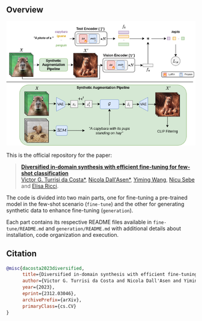 ## Overview

<p align="center">
    <img src="method.png"/>
</p>

This is the official repository for the paper:
> **[Diversified in-domain synthesis with efficient fine-tuning for few-shot classification](https://arxiv.org/abs/2312.03046)**<br>
> [Victor G. Turrisi da Costa*](https://scholar.google.com/citations?user=UQctXiEAAAAJ&hl=en&oi=ao), [Nicola Dall'Asen*](https://scholar.google.com/citations?user=e7lgiYYAAAAJ&hl), [Yiming Wang](https://scholar.google.co.uk/citations?user=KBZ3zrEAAAAJ&hl=en), [Nicu Sebe](https://scholar.google.com/citations?user=tNtjSewAAAAJ&hl=en) and [Elisa Ricci](https://scholar.google.com/citations?user=xf1T870AAAAJ&hl=en). <br>

The code is divided into two main parts, one for fine-tuning a pre-trained model
in the few-shot scenario (`fine-tune`) and the other for generating synthetic data
to enhance fine-tuning (`generation`).

Each part contains its respective README files available in `fine-tune/README.md` and `generation/README.md` with additional details about installation, code organization and execution.

## Citation
```bibtex
@misc{dacosta2023diversified,
      title={Diversified in-domain synthesis with efficient fine-tuning for few-shot classification}, 
      author={Victor G. Turrisi da Costa and Nicola Dall'Asen and Yiming Wang and Nicu Sebe and Elisa Ricci},
      year={2023},
      eprint={2312.03046},
      archivePrefix={arXiv},
      primaryClass={cs.CV}
}
```

